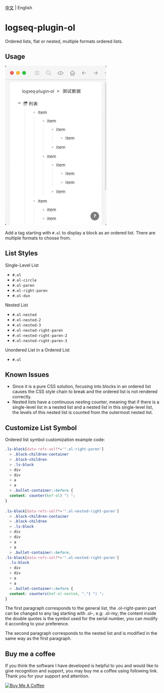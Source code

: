 [中文](README.md) | English

# logseq-plugin-ol

Ordered lists, flat or nested, multiple formats ordered lists.

## Usage

![demo](./demo.gif)

Add a tag starting with `#.ol` to display a block as an ordered list. There are multiple formats to choose from.

## List Styles

Single-Level List

- `#.ol`
- `#.ol-circle`
- `#.ol-paren`
- `#.ol-right-paren`
- `#.ol-dun`

Nested List

- `#.ol-nested`
- `#.ol-nested-2`
- `#.ol-nested-3`
- `#.ol-nested-right-paren`
- `#.ol-nested-right-paren-2`
- `#.ol-nested-right-paren-3`

Unordered List in a Ordered List

- `#.ul`

## Known Issues

- Since it is a pure CSS solution, focusing into blocks in an ordered list causes the CSS style chain to break and the ordered list is not rendered correctly.
- Nested lists have a continuous nesting counter, meaning that if there is a single-level list in a nested list and a nested list in this single-level list, the levels of this nested list is counted from the outermost nested list.

## Customize List Symbol

Ordered list symbol customization example code:

```css
.ls-block[data-refs-self*='".ol-right-paren']
  > .block-children-container
  > .block-children
  > .ls-block
  > div
  > div
  > a
  + a
  > .bullet-container::before {
  content: counter(kef-ol) ") ";
}

.ls-block[data-refs-self*='".ol-nested-right-paren']
  > .block-children-container
  > .block-children
  > .ls-block
  > div
  > div
  > a
  + a
  > .bullet-container::before,
.ls-block[data-refs-self*='".ol-nested-right-paren']
  .ls-block
  > div
  > div
  > a
  + a
  > .bullet-container::before {
  content: counters(kef-ol-nested, ".") ") ";
}
```

The first paragraph corresponds to the general list, the .ol-right-paren part can be changed to any tag starting with .ol-, e.g: .ol-my; the content inside the double quotes is the symbol used for the serial number, you can modify it according to your preference.

The second paragraph corresponds to the nested list and is modified in the same way as the first paragraph.

## Buy me a coffee

If you think the software I have developed is helpful to you and would like to give recognition and support, you may buy me a coffee using following link. Thank you for your support and attention.

<a href="https://www.buymeacoffee.com/sethyuan" target="_blank"><img src="https://cdn.buymeacoffee.com/buttons/v2/default-blue.png" alt="Buy Me A Coffee" style="height: 60px !important;width: 217px !important;" ></a>
